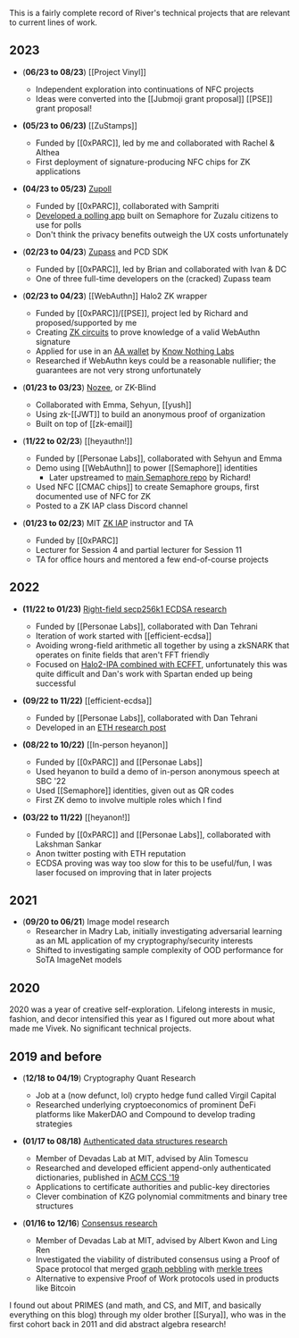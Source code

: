 This is a fairly complete record of River's technical projects that are relevant to current lines of work.

## 2023
- (**06/23 to 08/23**) [[Project Vinyl]]
	- Independent exploration into continuations of NFC projects
	- Ideas were converted into the [[Jubmoji grant proposal]] [[PSE]] grant proposal!
	
- **(05/23 to 06/23)** [[ZuStamps]]
	- Funded by [[0xPARC]], led by me and collaborated with Rachel & Althea
	- First deployment of signature-producing NFC chips for ZK applications
	
- **(04/23 to 05/23)** [Zupoll](https://zupoll.org)
	- Funded by [[0xPARC]], collaborated with Sampriti
	- [Developed a polling app](https://github.com/proofcarryingdata/zupoll) built on Semaphore for Zuzalu citizens to use for polls
	- Don't think the privacy benefits outweigh the UX costs unfortunately
	
- (**02/23 to 04/23**) [Zupass](https://github.com/proofcarryingdata/zupass) and PCD SDK
	- Funded by [[0xPARC]], led by Brian and collaborated with Ivan & DC
	- One of three full-time developers on the (cracked) Zupass team
	
- (**02/23 to 04/23**) [[WebAuthn]] Halo2 ZK wrapper
	- Funded by [[0xPARC]]/[[PSE]], project led by Richard and proposed/supported by me
	- Creating [ZK circuits](https://github.com/zkwebauthn/webauthn-halo2) to prove knowledge of a valid WebAuthn signature
	- Applied for use in an [AA wallet](https://www.noseedphrases.xyz/) by [Know Nothing Labs](https://www.knownothinglabs.xyz/)
	- Researched if WebAuthn keys could be a reasonable nullifier; the guarantees are not very strong unfortunately

- (**01/23 to 03/23**) [Nozee](https://nozee.xyz), or ZK-Blind
	- Collaborated with Emma, Sehyun, [[yush]]
	- Using zk-[[JWT]] to build an anonymous proof of organization
	- Built on top of [[zk-email]]
	
- (**11/22 to 02/23**) [[heyauthn!]]
	- Funded by [[Personae Labs]], collaborated with Sehyun and Emma
	- Demo using [[WebAuthn]] to power [[Semaphore]] identities
		- Later upstreamed to [main Semaphore repo](https://github.com/semaphore-protocol/semaphore/tree/main/packages/heyauthn) by Richard!
	- Used NFC [[CMAC chips]] to create Semaphore groups, first documented use of NFC for ZK
	- Posted to a ZK IAP class Discord channel
	
- (**01/23 to 02/23**) MIT [ZK IAP](https://zkiap.com) instructor and TA
	- Funded by [[0xPARC]]
	- Lecturer for Session 4 and partial lecturer for Session 11
	- TA for office hours and mentored a few end-of-course projects

## 2022
- **(11/22 to 01/23)** [Right-field secp256k1 ECDSA research](https://personaelabs.org/posts/spartan-ecdsa/)
  - Funded by [[Personae Labs]], collaborated with Dan Tehrani
  - Iteration of work started with [[efficient-ecdsa]]
  - Avoiding wrong-field arithmetic all together by using a zkSNARK that operates on finite fields that aren't FFT friendly
  - Focused on [Halo2-IPA combined with ECFFT](https://github.com/personaelabs/halo2-secp), unfortunately this was quite difficult and Dan's work with Spartan ended up being successful
  
- **(09/22 to 11/22)** [[efficient-ecdsa]]
  - Funded by [[Personae Labs]], collaborated with Dan Tehrani
  - Developed in an [ETH research post](https://ethresear.ch/t/efficient-ecdsa-signature-verification-using-circom/13629)
  
- **(08/22 to 10/22)** [[In-person heyanon]]
  - Funded by [[0xPARC]] and [[Personae Labs]]
  - Used heyanon to build a demo of in-person anonymous speech at SBC '22
  - Used [[Semaphore]] identities, given out as QR codes
  - First ZK demo to involve multiple roles which I find 
  
- **(03/22 to 11/22)** [[heyanon!]]
  - Funded by [[0xPARC]] and [[Personae Labs]], collaborated with Lakshman Sankar
  - Anon twitter posting with ETH reputation
  - ECDSA proving was way too slow for this to be useful/fun, I was laser focused on improving that in later projects

## 2021
- (**09/20 to 06/21**) Image model research
	- Researcher in Madry Lab, initially investigating adversarial learning as an ML application of my cryptography/security interests
	- Shifted to investigating sample complexity of OOD performance for SoTA ImageNet models

## 2020
2020 was a year of creative self-exploration. Lifelong interests in music, fashion, and decor intensified this year as I figured out more about what made me Vivek. No significant technical projects.

## 2019 and before
- (**12/18 to 04/19**) Cryptography Quant Research
	- Job at a (now defunct, lol) crypto hedge fund called Virgil Capital
	- Researched underlying cryptoeconomics of prominent DeFi platforms like MakerDAO and Compound to develop trading strategies
	
- **(01/17 to 08/18)** [Authenticated data structures research](https://eprint.iacr.org/2018/721)
	- Member of Devadas Lab at MIT, advised by Alin Tomescu
	- Researched and developed efficient append-only authenticated dictionaries, published in [ACM CCS '19](https://dl.acm.org/doi/10.1145/3319535.3345652)
	- Applications to certificate authorities and public-key directories
	- Clever combination of KZG polynomial commitments and binary tree structures
	
- (**01/16 to 12/16**) [Consensus research](https://math.mit.edu/research/highschool/primes/materials/2016/Bhupatiraju-Kuszmaul-Vale.pdf)
	- Member of Devadas Lab at MIT, advised by Albert Kwon and Ling Ren
	- Investigated the viability of distributed consensus using a Proof of Space protocol that merged [graph pebbling](https://en.wikipedia.org/wiki/Graph_pebblinghttps://en.wikipedia.org/wiki/Graph_pebbling) with [merkle trees](https://en.wikipedia.org/wiki/Merkle_tree)
	- Alternative to expensive Proof of Work protocols used in products like Bitcoin

I found out about PRIMES (and math, and CS, and MIT, and basically everything on this blog) through my older  brother [[Surya]], who was in the first cohort back in 2011 and did abstract algebra research!